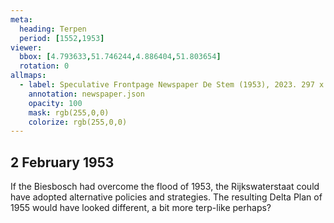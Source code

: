 ```yaml
---
meta:
  heading: Terpen
  period: [1552,1953]
viewer:
  bbox: [4.793633,51.746244,4.886404,51.803654]
  rotation: 0
allmaps:
  - label: Speculative Frontpage Newspaper De Stem (1953), 2023. 297 x 420 mm. The Berlage. Based on Frontpage Newspaper De Stem, 1953. Krantenbank Zeeland. 
    annotation: newspaper.json
    opacity: 100
    mask: rgb(255,0,0)
    colorize: rgb(255,0,0)
---
```


## 2 February 1953

If the Biesbosch had overcome the flood of 1953, the Rijkswaterstaat could have adopted alternative policies and strategies. The resulting Delta Plan of 1955 would have looked different, a bit more terp-like perhaps?